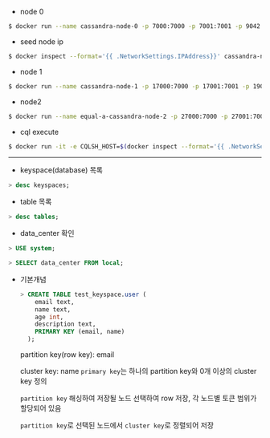 
* node 0

```bash
$ docker run --name cassandra-node-0 -p 7000:7000 -p 7001:7001 -p 9042:9042 -p 9160:9160 -e CASSANDRA_CLUSTER_NAME=MyCluster -e CASSANDRA_ENDPOINT_SNITCH=GossipingPropertyFileSnitch -e CASSANDRA_DC=datacenter1 -d cassandra
```

* seed node ip

```bash
$ docker inspect --format='{{ .NetworkSettings.IPAddress}}' cassandra-node-0
```

* node 1

```bash
$ docker run --name cassandra-node-1 -p 17000:7000 -p 17001:7001 -p 19042:9042 -p 19160:9160 -e CASSANDRA_SEEDS="$(docker inspect --format='{{ .NetworkSettings.IPAddress}}' cassandra-node-0)" -e CASSANDRA_CLUSTER_NAME=MyCluster -e CASSANDRA_ENDPOINT_SNITCH=GossipingPropertyFileSnitch -e CASSANDRA_DC=datacenter1 -d cassandra
```

* node2

```bash
$ docker run --name equal-a-cassandra-node-2 -p 27000:7000 -p 27001:7001 -p 29042:9042 -p 29160:9160 -e CASSANDRA_SEEDS="$(docker inspect --format='{{ .NetworkSettings.IPAddress}}' cassandra-node-0)" -e CASSANDRA_CLUSTER_NAME=MyCluster -e CASSANDRA_ENDPOINT_SNITCH=GossipingPropertyFileSnitch -e CASSANDRA_DC=datacenter1 -d cassandra
```

* cql execute

```bash
$ docker run -it -e CQLSH_HOST=$(docker inspect --format='{{ .NetworkSettings.IPAddress}}' cassandra-node-0) --name cassandra-client --entrypoint=cqlsh cassandra
```

---

* keyspace(database) 목록

```sql
> desc keyspaces;
```

* table 목록

```sql
> desc tables;
```

* data_center 확인

```sql
> USE system;

> SELECT data_center FROM local;
```

* 기본개념

  ```sql
  > CREATE TABLE test_keyspace.user ( 
      email text, 
      name text, 
      age int, 
      description text, 
      PRIMARY KEY (email, name)
    );
  ```

  partition key(row key): email

  cluster key: name
  `primary key`는 하나의 partition key와 0개 이상의 cluster key 정의

  `partition key` 해싱하여 저장될 노드 선택하여 row 저장, 각 노드별 토큰 범위가 할당되어 있음

  `partition key`로 선택된 노드에서 `cluster key`로 정렬되어 저장
  
